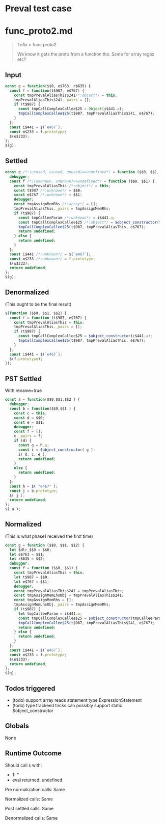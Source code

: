 # Preval test case

# func_proto2.md

> Tofix > func proto2
>
> We know it gets the proto from a function tho. Same for array regex etc?

## Input

`````js filename=intro
const g = function($$0, e$763, r$635) {
  const f = function(t$987, e$767) {
    const tmpPrevalAliasThis$241/*:object*/ = this;
    tmpPrevalAliasThis$241._pairs = [];
    if (t$987) {
      const tmpCallComplexCallee$25 = Object(i$441.a);
      tmpCallComplexCallee$25(t$987, tmpPrevalAliasThis$241, e$767);
    }
  };
  const i$441 = $(`e467`);
  const o$233 = f.prototype;
  $(o$233);
};
$(g);
`````


## Settled


`````js filename=intro
const g /*:(unused, unused, unused)=>undefined*/ = function ($$0, $$1, $$2) {
  debugger;
  const f /*:(unknown, unknown)=>undefined*/ = function ($$0, $$1) {
    const tmpPrevalAliasThis /*:object*/ = this;
    const t$987 /*:unknown*/ = $$0;
    const e$767 /*:unknown*/ = $$1;
    debugger;
    const tmpAssignMemRhs /*:array*/ = [];
    tmpPrevalAliasThis._pairs = tmpAssignMemRhs;
    if (t$987) {
      const tmpCalleeParam /*:unknown*/ = i$441.a;
      const tmpCallComplexCallee$25 /*:object*/ = $object_constructor(tmpCalleeParam);
      tmpCallComplexCallee$25(t$987, tmpPrevalAliasThis, e$767);
      return undefined;
    } else {
      return undefined;
    }
  };
  const i$441 /*:unknown*/ = $(`e467`);
  const o$233 /*:unknown*/ = f.prototype;
  $(o$233);
  return undefined;
};
$(g);
`````


## Denormalized
(This ought to be the final result)

`````js filename=intro
$(function ($$0, $$1, $$2) {
  const f = function (t$987, e$767) {
    const tmpPrevalAliasThis = this;
    tmpPrevalAliasThis._pairs = [];
    if (t$987) {
      const tmpCallComplexCallee$25 = $object_constructor(i$441.a);
      tmpCallComplexCallee$25(t$987, tmpPrevalAliasThis, e$767);
    }
  };
  const i$441 = $(`e467`);
  $(f.prototype);
});
`````


## PST Settled
With rename=true

`````js filename=intro
const a = function($$0,$$1,$$2 ) {
  debugger;
  const b = function($$0,$$1 ) {
    const c = this;
    const d = $$0;
    const e = $$1;
    debugger;
    const f = [];
    c._pairs = f;
    if (d) {
      const g = h.a;
      const i = $object_constructor( g );
      i( d, c, e );
      return undefined;
    }
    else {
      return undefined;
    }
  };
  const h = $( "e467" );
  const j = b.prototype;
  $( j );
  return undefined;
};
$( a );
`````


## Normalized
(This is what phase1 received the first time)

`````js filename=intro
const g = function ($$0, $$1, $$2) {
  let $dlr_$$0 = $$0;
  let e$763 = $$1;
  let r$635 = $$2;
  debugger;
  const f = function ($$0, $$1) {
    const tmpPrevalAliasThis = this;
    let t$987 = $$0;
    let e$767 = $$1;
    debugger;
    const tmpPrevalAliasThis$241 = tmpPrevalAliasThis;
    const tmpAssignMemLhsObj = tmpPrevalAliasThis$241;
    const tmpAssignMemRhs = [];
    tmpAssignMemLhsObj._pairs = tmpAssignMemRhs;
    if (t$987) {
      let tmpCalleeParam = i$441.a;
      const tmpCallComplexCallee$25 = $object_constructor(tmpCalleeParam);
      tmpCallComplexCallee$25(t$987, tmpPrevalAliasThis$241, e$767);
      return undefined;
    } else {
      return undefined;
    }
  };
  const i$441 = $(`e467`);
  const o$233 = f.prototype;
  $(o$233);
  return undefined;
};
$(g);
`````


## Todos triggered


- (todo) support array reads statement type ExpressionStatement
- (todo) type trackeed tricks can possibly support static $object_constructor


## Globals


None


## Runtime Outcome


Should call `$` with:
 - 1: '<function>'
 - eval returned: undefined

Pre normalization calls: Same

Normalized calls: Same

Post settled calls: Same

Denormalized calls: Same
